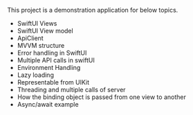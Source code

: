 This project is a demonstration application for below topics.

- SwiftUI Views
- SwiftUI View model
- ApiClient
- MVVM structure
- Error handling in SwiftUI
- Multiple API calls in swiftUI
- Environment Handling
- Lazy loading
- Representable from UIKit
- Threading and multiple calls of server
- How the binding object is passed from one view to another
- Async/await example
